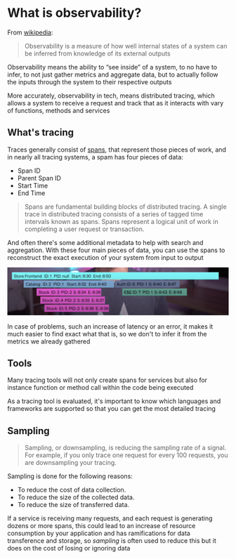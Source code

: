# What is observability?
 From [wikipedia](https://en.wikipedia.org/wiki/Observability):
> Observability is a measure of how well internal states of a system can be inferred from knowledge of its external outputs

Observability means the ability to “see inside” of a system, to no have to infer, to not just gather metrics and aggregate data, but to actually follow the inputs through the system to their respective outputs

More accurately, observability in tech, means distributed tracing, which allows a system to receive a request and track that as it interacts with vary of functions, methods and services

## What's tracing

Traces generally consist of [spans](https://signoz.io/blog/distributed-tracing-span/), that represent those pieces of work, and in nearly all tracing systems, a spam has four pieces of data:

- Span ID
- Parent Span ID
- Start Time
- End Time

> Spans are fundamental building blocks of distributed tracing. A single trace in distributed tracing consists of a series of tagged time intervals known as spans. Spans represent a logical unit of work in completing a user request or transaction.

And often there's some additional metadata to help with search and aggregation. With these four main pieces of data, you can use the spans to reconstruct the exact execution of your system from input to output

<img src="../../.github/images/traces-2.png">

In case of problems, such an increase of latency or an error, it makes it much easier to find exact what that is, so we don't to infer it from the metrics we already gathered  

## Tools

Many tracing tools will not only create spans for services but also for instance function or method call within the code being executed

As a tracing tool is evaluated, it's important to know which languages and frameworks are supported so that you can get the most detailed tracing

## Sampling

> Sampling, or downsampling, is reducing the sampling rate of a signal. For example, if you only trace one request for every 100 requests, you are downsampling your tracing.

Sampling is done for the following reasons:

- To reduce the cost of data collection.
- To reduce the size of the collected data.
- To reduce the size of transferred data.

If a service is receiving many requests, and each request is generating dozens or more spans, this could lead to an increase of resource consumption by your application and has ramifications for data transference and storage, so *sampling* is often used to reduce this but it does on the cost of losing or ignoring data
